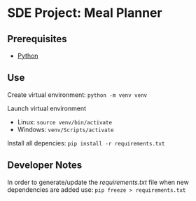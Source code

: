 # SDE Project: Meal Planner

## Prerequisites

- [Python](https://www.python.org/downloads/)

## Use

Create virtual environment:
`python -m venv venv`

Launch virtual environment
- Linux:
    `source venv/bin/activate`
- Windows:
    `venv/Scripts/activate`

Install all depencies:
`pip install -r requirements.txt`

## Developer Notes

In order to generate/update the *requirements.txt* file when new dependencies are added use:
`pip freeze > requirements.txt`